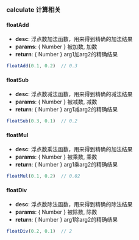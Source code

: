 ### calculate 计算相关

#### floatAdd
- **desc**: 浮点数加法函数，用来得到精确的加法结果
- **params**: { Number } 被加数, 加数
- **return**: { Number } arg1加arg2的精确结果

```javascript
floatAdd(0.1, 0.2)  // 0.3
````

#### floatSub
- **desc**: 浮点数减法函数，用来得到精确的减法结果
- **params**: { Number } 被减数, 减数
- **return**: { Number } arg1减arg2的精确结果

```javascript
floatSub(0.3, 0.1)  // 0.2
```
#### floatMul
- **desc**: 浮点数乘法函数，用来得到精确的加法结果
- **params**: { Number } 被乘数, 乘数
- **return**: { Number } arg1乘arg2的精确结果

```javascript
floatMul(0.1, 0.2)  // 0.02
```

#### floatDiv
- **desc**: 浮点数除法函数，用来得到精确的除法结果
- **params**: { Number } 被除数, 除数
- **return**: { Number } arg1除arg2的精确结果

```javascript
floatDiv(0.2, 0.1)  // 2
```
